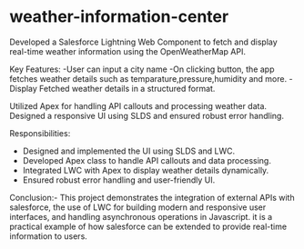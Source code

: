 # weather-information-center
Developed a Salesforce Lightning Web Component to fetch and display real-time weather information using the OpenWeatherMap API.

Key Features:
-User can input a city name
-On clicking button, the app fetches weather details such as temparature,pressure,humidity and more.
-Display Fetched weather details in a structured format.

Utilized Apex for handling API callouts and processing weather data.
Designed a responsive UI using SLDS and ensured robust error handling.

Responsibilities:
- Designed and implemented the UI using SLDS and LWC.
- Developed Apex class to handle API callouts and data processing.
- Integrated LWC with Apex to display weather details dynamically.
- Ensured robust error handling and user-friendly UI.

Conclusion:-
 This project demonstrates the integration of external APIs with salesforce, the use of LWC for building modern and responsive user interfaces, and handling asynchronous operations in Javascript. it is a practical example of how salesforce can be extended to provide real-time information to users.
